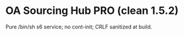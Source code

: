 # OA Sourcing Hub PRO (clean 1.5.2)
Pure /bin/sh s6 service; no cont-init; CRLF sanitized at build.
